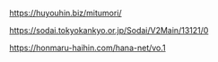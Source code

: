 https://huyouhin.biz/mitumori/


https://sodai.tokyokankyo.or.jp/Sodai/V2Main/13121/0


https://honmaru-haihin.com/hana-net/vo.1
